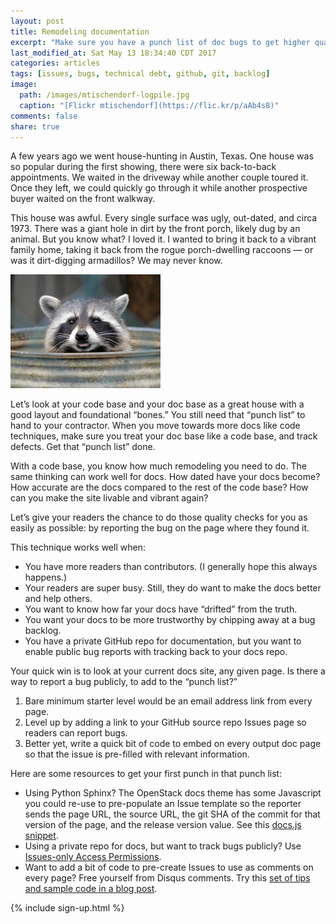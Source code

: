 ```yaml
---
layout: post
title: Remodeling documentation
excerpt: "Make sure you have a punch list of doc bugs to get higher quality results."
last_modified_at: Sat May 13 18:34:40 CDT 2017
categories: articles
tags: [issues, bugs, technical debt, github, git, backlog]
image:
  path: /images/mtischendorf-logpile.jpg
  caption: "[Flickr mtischendorf](https://flic.kr/p/aAb4s8)"
comments: false
share: true
---
```


A few years ago we went house-hunting in Austin, Texas. One house was so popular during the first showing, there were six back-to-back appointments. We waited in the driveway while another couple toured it. Once they left, we could quickly go through it while another prospective buyer waited on the front walkway.

This house was awful. Every single surface was ugly, out-dated, and circa 1973. There was a giant hole in dirt by the front porch, likely dug by an animal. But you know what? I loved it. I wanted to bring it back to a vibrant family home, taking it back from the rogue porch-dwelling raccoons &mdash; or was it dirt-digging armadillos? We may never know.

![Raccoon visiting](../../images/trikersticks-raccoon.jpg "Raccoon visiting")

Let’s look at your code base and your doc base as a great house with a good layout and foundational “bones.” You still need that “punch list” to hand to your contractor. When you move towards more docs like code techniques, make sure you treat your doc base like a code base, and track defects. Get that “punch list” done.

With a code base, you know how much remodeling you need to do. The same thinking can work well for docs. How dated have your docs become? How accurate are the docs compared to the rest of the code base? How can you make the site livable and vibrant again?

Let’s give your readers the chance to do those quality checks for you as easily as possible: by reporting the bug on the page where they found it.

This technique works well when:

* You have more readers than contributors. (I generally hope this always happens.)
* Your readers are super busy. Still, they do want to make the docs better and help others.
* You want to know how far your docs have “drifted” from the truth.
* You want your docs to be more trustworthy by chipping away at a bug backlog.
* You have a private GitHub repo for documentation, but you want to enable public bug reports with tracking back to your docs repo.

Your quick win is to look at your current docs site, any given page. Is there a way to report a bug publicly, to add to the “punch list?”

1. Bare minimum starter level would be an email address link from every page.
1. Level up by adding a link to your GitHub source repo Issues page so readers can report bugs.
1. Better yet, write a quick bit of code to embed on every output doc page so that the issue is pre-filled with relevant information.

Here are some resources to get your first punch in that punch list:

* Using Python Sphinx? The OpenStack docs theme has some Javascript you could re-use to pre-populate an Issue template so the reporter sends the page URL, the source URL, the git SHA of the commit for that version of the page, and the release version value. See this [docs.js snippet](https://github.com/openstack/openstackdocstheme/blob/master/openstackdocstheme/theme/openstackdocs/static/js/docs.js#L119).
* Using a private repo for docs, but want to track bugs publicly? Use [Issues-only Access Permissions](https://help.github.com/articles/issues-only-access-permissions/).
* Want to add a bit of code to pre-create Issues to use as comments on every page? Free yourself from Disqus comments. Try this [set of tips and sample code in a blog post](http://zpbappi.com/jekyll-with-tags-archive-and-comments-in-github-pages/).


{% include sign-up.html %}
